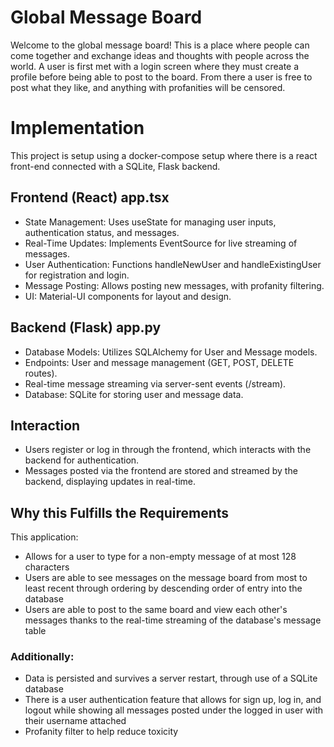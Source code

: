 

# Global Message Board
Welcome to the global message board! This is a place where people can come together and exchange ideas and thoughts with people across the world. A user is first met with a login screen where they must create a profile before being able to post to the board. From there a user is free to post what they like, and anything with profanities will be censored.

# Implementation
This project is setup using a docker-compose setup where there is a react front-end connected with a SQLite, Flask backend. 


## Frontend (React) app.tsx
* State Management: Uses useState for managing user inputs, authentication status, and messages.
* Real-Time Updates: Implements EventSource for live streaming of messages.
* User Authentication: Functions handleNewUser and handleExistingUser for registration and login.
* Message Posting: Allows posting new messages, with profanity filtering.
* UI: Material-UI components for layout and design.

## Backend (Flask) app.py
* Database Models: Utilizes SQLAlchemy for User and Message models.
* Endpoints: User and message management (GET, POST, DELETE routes).
* Real-time message streaming via server-sent events (/stream).
* Database: SQLite for storing user and message data.
  
## Interaction
* Users register or log in through the frontend, which interacts with the backend for authentication.
* Messages posted via the frontend are stored and streamed by the backend, displaying updates in real-time.

## Why this Fulfills the Requirements
This application:
* Allows for a user to type for a non-empty message of at most 128 characters
* Users are able to see messages on the message board from most to least recent through ordering by descending order of entry into the database
* Users are able to post to the same board and view each other's messages thanks to the real-time streaming of the database's message table
### Additionally: 
* Data is persisted and survives a server restart, through use of a SQLite database
* There is a user authentication feature that allows for sign up, log in, and logout while showing all messages posted under the logged in user with their username attached
* Profanity filter to help reduce toxicity
